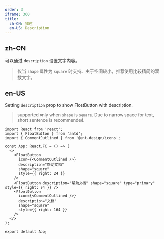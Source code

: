 ```yaml
---
order: 3
iframe: 360
title:
  zh-CN: 描述
  en-US: Description
---
```


## zh-CN

可以通过 `description` 设置文字内容。

> 仅当 `shape` 属性为 `square` 时支持。由于空间较小，推荐使用比较精简的双数文字。

## en-US

Setting `description` prop to show FloatButton with description.

> supported only when `shape` is `square`. Due to narrow space for text, short sentence is recommended.

```tsx
import React from 'react';
import { FloatButton } from 'antd';
import { CommentOutlined } from '@ant-design/icons';

const App: React.FC = () => (
  <>
    <FloatButton
      icon={<CommentOutlined />}
      description="帮助文档"
      shape="square"
      style={{ right: 24 }}
    />
    <FloatButton description="帮助文档" shape="square" type="primary" style={{ right: 94 }} />
    <FloatButton
      icon={<CommentOutlined />}
      description="文档"
      shape="square"
      style={{ right: 164 }}
    />
  </>
);

export default App;
```
